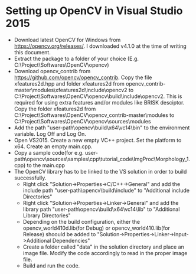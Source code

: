 
# Setting up OpenCV in Visual Studio 2015

- Download latest OpenCV for Windows from https://opencv.org/releases/. I downloaded v4.1.0 at the time of writing this document.
- Extract the package to a folder of your choice (E.g. C:\Project\Softwares\OpenCV\opencv)
- Download opencv_contrib from https://github.com/opencv/opencv_contrib. Copy the file xfeatures2d.hpp and folder xfeatures2d from opencv_contrib-master\modules\xfeatures2d\include\opencv2 to C:\Project\Softwares\OpenCV\opencv\build\include\opencv2. This is required for using extra features and/or modules like BRISK desciptor. Copy the folder xfeatures2d from C:\Project\Softwares\OpenCV\opencv_contrib-master\modules to C:\Project\Softwares\OpenCV\opencv\sources\modules
- Add the path "user-path\opencv\build\x64\vc14\bin" to the environment variable. Log Off and Log On.
- Open VS2015. Create a new empty VC++ project. Set the platform to x64. Create an empty main.cpp.
- Copy a sample code(for e.g. user-path\opencv\sources\samples\cpp\tutorial_code\ImgProc\Morphology_1.cpp) to the main.cpp
- The OpenCV library has to be linked to the VS solution in order to build successfully.
  - Right click "Solution->Properties->C/C++->General" and add the include path "user-path\opencv\build\include" to "Additional include Directories"
  - Right click "Solution->Properties->Linker->General" and add the library path "user-path\opencv\build\x64\vc14\lib" to "Additional Library Directories"
  - Depending on the build configuration, either the opencv_world410d.lib(for Debug) or opencv_world410.lib(for Release) shoould be added to "Solution->Properties->Linker->Input->Additional Dependencies"
  - Create a folder called "data" in the solution directory and place an image file. Modify the code accordingly to read in the proper image file.
  - Build and run the code.
